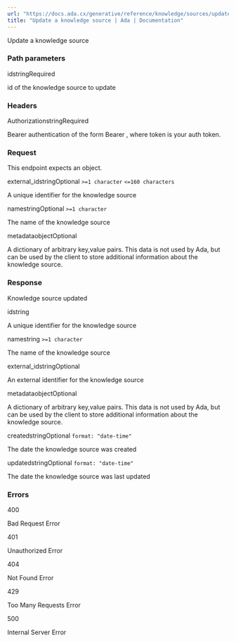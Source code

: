 ```yaml
---
url: "https://docs.ada.cx/generative/reference/knowledge/sources/update"
title: "Update a knowledge source | Ada | Documentation"
---
```


Update a knowledge source

### Path parameters

idstringRequired

id of the knowledge source to update

### Headers

AuthorizationstringRequired

Bearer authentication of the form Bearer <token>, where token is your auth token.

### Request

This endpoint expects an object.

external\_idstringOptional `>=1 character` `<=160 characters`

A unique identifier for the knowledge source

namestringOptional `>=1 character`

The name of the knowledge source

metadataobjectOptional

A dictionary of arbitrary key,value pairs. This data is not used by Ada, but can be used by the client to store additional information about the knowledge source.

### Response

Knowledge source updated

idstring

A unique identifier for the knowledge source

namestring `>=1 character`

The name of the knowledge source

external\_idstringOptional

An external identifier for the knowledge source

metadataobjectOptional

A dictionary of arbitrary key,value pairs. This data is not used by Ada, but can be used by the client to store additional information about the knowledge source.

createdstringOptional `format: "date-time"`

The date the knowledge source was created

updatedstringOptional `format: "date-time"`

The date the knowledge source was last updated

### Errors

400

Bad Request Error

401

Unauthorized Error

404

Not Found Error

429

Too Many Requests Error

500

Internal Server Error
